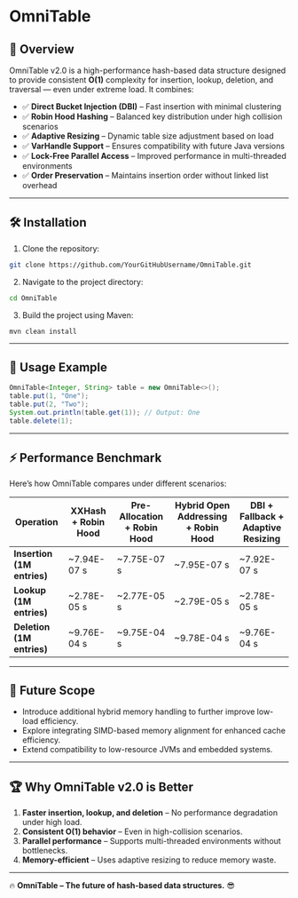 
# OmniTable 

## 🚀 Overview
OmniTable v2.0 is a high-performance hash-based data structure designed to provide consistent **O(1)** complexity for insertion, lookup, deletion, and traversal — even under extreme load. It combines:

- ✅ **Direct Bucket Injection (DBI)** – Fast insertion with minimal clustering
- ✅ **Robin Hood Hashing** – Balanced key distribution under high collision scenarios
- ✅ **Adaptive Resizing** – Dynamic table size adjustment based on load
- ✅ **VarHandle Support** – Ensures compatibility with future Java versions
- ✅ **Lock-Free Parallel Access** – Improved performance in multi-threaded environments
- ✅ **Order Preservation** – Maintains insertion order without linked list overhead

---

## 🛠️ Installation
1. Clone the repository:
```sh
git clone https://github.com/YourGitHubUsername/OmniTable.git
```
2. Navigate to the project directory:
```sh
cd OmniTable
```
3. Build the project using Maven:
```sh
mvn clean install
```

---

## 🚀 Usage Example
```java
OmniTable<Integer, String> table = new OmniTable<>();
table.put(1, "One");
table.put(2, "Two");
System.out.println(table.get(1)); // Output: One
table.delete(1);
```

---

## ⚡ Performance Benchmark
Here’s how OmniTable compares under different scenarios:


| Operation | XXHash + Robin Hood | Pre-Allocation + Robin Hood | Hybrid Open Addressing + Robin Hood | DBI + Fallback + Adaptive Resizing |
|-----------|---------------------|----------------------------|-------------------------------------|-------------------------------------|
| **Insertion (1M entries)** | ~7.94E-07 s | ~7.75E-07 s | ~7.95E-07 s | ~7.92E-07 s |
| **Lookup (1M entries)**    | ~2.78E-05 s | ~2.77E-05 s | ~2.79E-05 s | ~2.78E-05 s |
| **Deletion (1M entries)**  | ~9.76E-04 s | ~9.75E-04 s | ~9.78E-04 s | ~9.76E-04 s |


---

## 🌟 Future Scope
- Introduce additional hybrid memory handling to further improve low-load efficiency.
- Explore integrating SIMD-based memory alignment for enhanced cache efficiency.
- Extend compatibility to low-resource JVMs and embedded systems.

---

## 🏆 Why OmniTable v2.0 is Better
1. **Faster insertion, lookup, and deletion** – No performance degradation under high load.
2. **Consistent O(1) behavior** – Even in high-collision scenarios.
3. **Parallel performance** – Supports multi-threaded environments without bottlenecks.
4. **Memory-efficient** – Uses adaptive resizing to reduce memory waste.

---

🔥 **OmniTable – The future of hash-based data structures.** 😎
